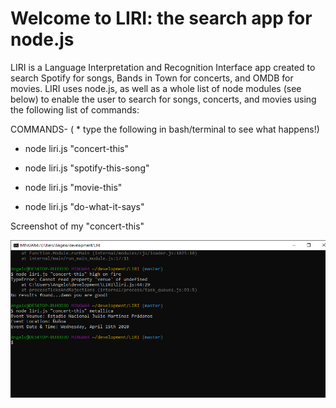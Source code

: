 # Welcome to LIRI: the search app for node.js
LIRI is a Language Interpretation and Recognition Interface app created to search Spotify for songs, Bands in Town for concerts, and OMDB for movies. LIRI uses node.js, as well as a whole list of node modules (see below) to enable the user to search for songs, concerts, and movies using the following list of commands:

COMMANDS- ( * type the following in bash/terminal to see what happens!)

 * node liri.js "concert-this"

 * node liri.js "spotify-this-song"

 * node liri.js "movie-this"

 * node liri.js "do-what-it-says"

 Screenshot of my "concert-this"



![alt text](./images/concert.png?raw=true)